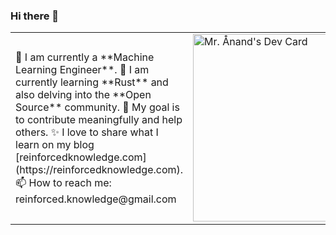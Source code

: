 ### Hi there 👋

<table>
  <tr>
    <td valign="center">
      🔭 I am currently a **Machine Learning Engineer**.
      🌱 I am currently learning **Rust** and also delving into the **Open Source** community.
      🎯 My goal is to contribute meaningfully and help others.
      ✨ I love to share what I learn on my blog [reinforcedknowledge.com](https://reinforcedknowledge.com).
      📫 How to reach me: reinforced.knowledge@gmail.com
  <td >
<a href="https://app.daily.dev/Astrodevil"><img src="https://api.daily.dev/devcards/81fef2c2311f4739a063dbde61b40fe2.png?r=1fr" width="300" alt="Mr. Ånand's Dev Card"/></a>
  </td>
    
  </tr>
</table>


<!--
**ReinforcedKnowledge/ReinforcedKnowledge** is a ✨ _special_ ✨ repository because its `README.md` (this file) appears on your GitHub profile.

Here are some ideas to get you started:

- 🔭 I’m currently working on ...
- 🌱 I’m currently learning ...
- 👯 I’m looking to collaborate on ...
- 🤔 I’m looking for help with ...
- 💬 Ask me about ...
- 📫 How to reach me: ...
- 😄 Pronouns: ...
- ⚡ Fun fact: ...
-->
